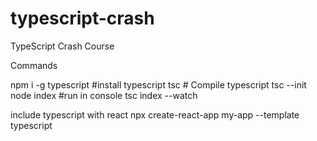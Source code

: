 # typescript-crash
TypeScript Crash Course

Commands 

npm i -g typescript #install typescript
tsc # Compile typescript
tsc --init
node index #run in console
tsc <directory> index --watch

include typescript with react 
npx create-react-app my-app --template typescript
